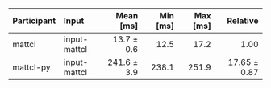 | Participant | Input | Mean [ms] | Min [ms] | Max [ms] | Relative |
|:---|:---|---:|---:|---:|---:|
| mattcl | input-mattcl | 13.7 ± 0.6 | 12.5 | 17.2 | 1.00 |
| mattcl-py | input-mattcl | 241.6 ± 3.9 | 238.1 | 251.9 | 17.65 ± 0.87 |
